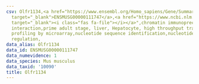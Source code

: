 ```yaml
---
csv: Olfr1134,<a href="https://www.ensembl.org/Homo_sapiens/Gene/Summary?db=core;g=ENSMUSG00000111747"
  target="_blank">ENSMUSG00000111747</a>,<a href="https://www.ncbi.nlm.nih.gov/pubmed/23834426"
  target="_blank"><i class="fas fa-file"></i></a>",chromatin immunoprecipitation assay,direct
  interaction,prime adult stage, liver, Hepatocyte, high throughput transcription
  profiling by microarray,nucleotide sequence identification,nucleotide sequence identification,transcriptional
  regulation,
data_alias: Olfr1134
data_id: ENSMUSG00000111747
data_numevidence: 1
data_species: Mus musculus
data_taxid: '10090'
title: Olfr1134
---
```


